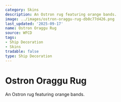 ```yaml
---
category: Skins
description: An Ostron rug featuring orange bands.
image: ../images/ostron-oraggu-rug-db0c77d426.png
last_updated: '2025-09-17'
name: Ostron Oraggu Rug
source: WFCD
tags:
- Ship Decoration
- Skins
tradable: false
type: Ship Decoration
---
```


# Ostron Oraggu Rug

An Ostron rug featuring orange bands.

